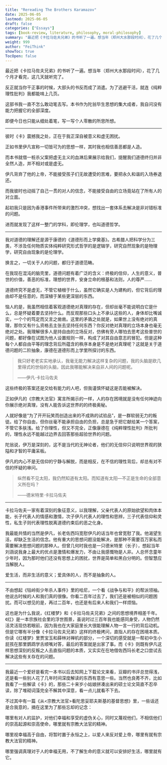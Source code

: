 ```yaml
---
title: "Rereading The Brothers Karamazov"
date: 2025-06-05
lastmod: 2025-06-05
draft: false
categories: ["Essays"]
tags: [book-review, literature, philosophy, moral-philosophy]
summary: "最近把《卡拉马佐夫兄弟》的书听了一遍。想当年（郑州大水那段时间），花了几个月才看完，这几天就听完了。 反正就当你干正事的时候，大部头的书反而成了消遣。为了逃避干活，就连《纯粹理性批判》我都能啃上几页。..."
weight: 999
author: "FeiThink"
showToc: true
TocOpen: false
---
```




最近把《卡拉马佐夫兄弟》的书听了一遍。想当年（郑州大水那段时间），花了几个月才看完，这几天就听完了。

反正就当你干正事的时候，大部头的书反而成了消遣。为了逃避干活，就连《纯粹理性批判》我都能啃上几页。

这部书我一直不怎么敢动笔去写。本书作为陀翁毕生思想的集大成者，我自问没有能力把握它的全部深度。

即便今日也只能从细处着笔，写一写个人零散的所思所想。

---

彼时《卡》震撼我之处，正在于我正深自被意义和虚无困扰。

正如书里伊凡宣称一切皆可为的思想一样，其时我也相信善恶都是人造。

而本书就借一桩杀父案把虚无主义的血淋后果展示给我们，提醒我们道德终归并非全然人造，并不相对或是虚无。

伊凡背弃了他的上帝，不能接受孩子们无故遭受的苦难，要把永久和谐的入场券退还。

而我彼时也动摇了自己一贯的对人的信念，不能接受自由的立场竟站在了所有人的对立面。

起初我只是因为香港事件所带来的激烈冲突，想找出一套体系去解决是非对错标准的问题。

进而就发现了这样一整门的学科，即伦理学，也叫道德哲学。

---

我对道德的理解还是源于康德的《道德形而上学奠基》。古希腊人把科学分为三类，不涉及任何物质实体纯粹研究形式哲学的是逻辑学，研究自然现象的是物理学，研究自由现象的是伦理学。

换言之，一切关于人的问题，都归于道德范畴。

在我现在混沌的脑壳里，道德问题有着广泛的含义：终极的信仰，人生的意义，普世的价值，善恶的标准，理想的世界，安身立命的根基和法则，人的尊严……

道德终究不是虚无，不管它植根于什么，虽然它确实是人为建构的，但它背后的理由却不是任意的，而深植于某些更深层的东西。

恼人的是，我虽然相信着客观道德绝对真理的存在，但却丝毫不能说明白它是什么，总是怀疑着要去坚持什么。而反观那些口头上不承认这些的人，身体却比嘴诚实，一个个的笃定而又言之凿凿。这里的矛盾之处就是，如果世上没有绝对的真理，那你又有什么资格去主张去坚持任何东西？你反对绝对真理的立场本身也毫无绝对之处。我理解很多人是持自由的立场反对，仿佛有旁人哪怕去思考这些普世的问题，都好像在试图为他人设置规则一样，构成了对其自由意志的冒犯。但是这种每个人都自由平等的理念背后所蕴含的秩序本身是不是绝对真理呢？这就是关于道德问题的二阶抽象，康德在道德形而上学里所探讨的东西。

> 我只好老老实实地承认，我毫无能力解决这样复杂的问题，我的头脑是欧几里得式的世俗的头脑，因此我哪能解决来自非人间的问题呢。
>
> ——伊凡·卡拉马佐夫

这些终极的答案还是交给有能力的人吧，但我谨慎怀疑这是否能被解决。

正如伊凡的《宗教大法官》寓言所揭示的一样，人的存在困境就是没有任何神迹向你展示绝对真理，没有人能告诉这世界的的终极奥秘。

人就好像是“为了开开玩笑而创造出来的不成熟的试验品”，是一群软弱无力的叛徒。给了你自由，但你丝毫不能承担自由的负担，总是急于把它献给某一个答案，不管它多肤浅。给了你理性，但又不完全，正像康德在《纯粹理性批判》所批判的，理性永远不能越过边界去回答那些超验世界的问题。

陀翁说，伊万是深刻的，这不是当代的无神论者，他们的无信仰只说明世界观的狭隘和才智的平庸呆板。

伊凡的内心不是无信仰的宁静与解脱，而是相反，在不信的理性背后，却总有对不信的怀疑的审问。

> 纵然看不见太阳，我仍然知道有太阳。而知道有太阳—不正是生命的全部意义所在吗？
>
> ——德米特里·卡拉马佐夫

---

卡拉马佐夫一家有着深刻的象征意义，以我理解，父亲代表人的原始欲望和肉体本能，长子代表人的情感和激情，次子伊凡代表人的理性和思辨，三子代表信仰和灵性，私生子则代表理性脱离道德约束后的恶之化身。

我最能共情的当然是伊凡，长老佐西玛宽慰伊凡的话当年也曾宽慰了我。他渴望生活，却缺乏生活的信念。他有重大的思想问题没能解决，是那种不需要百万家私而需要解决思想问题的那种人。但曾几何时我也是一只德米特里（长子），想起当年刘涵说我身上最大的优点是激情和爆发力，不由让我感慨物是人非。人总怀念童年少年时，因为那时他们还没有思想上的困扰，世界是简单和黑白分明的。但智慧应当解脱人。

爱生活，而非生活的意义；爱具体的人，而不是抽象的人。

---

不由想起《牯岭街少年杀人事件》里的哈尼，一个看《战争与和平》的帮派领袖。他说古时候的人和我们真的很像。你看二百年过去了，我们还是被相似的问题困扰。而可以想见的是，再过二百年，也还是有后来人和我们一样烦恼。

这也是为什么我说，《红楼梦》和《卡拉马佐夫兄弟》之间的思想境界相差千年。《红》是一本宗族社会里的浮世图景，虽说时过三百年我也能感同身受，人物仍然活灵活现仿若眼前，因为我也在大家庭里长大很能理解人物一言一行的背后动机。但是它哪有半分像《卡拉马佐夫兄弟》这样的终极拷问，直指人的存在困境本质。你读《红楼梦》里贾宝玉和薛林对禅机的部分，一个深切的感受就是一帮初中生小屁孩在那里鹦鹉学舌顺嘴对答，最后的答案就是出家了事。而《卡》则既有伊凡这样思想深刻的反叛之人去直指问题的本质，又实实在在地借佐西玛长老之口尝试去解决这些有关存在的问题。

---

我最近一个爱好是看完一本书以后去知网上下载论文来看，豆瓣的书评总觉得浅，还是看一些别人花了几年时间深度解读的东西有意思一些。当然也良莠不齐，比如我看了一些解读《卡》的，那些二十来岁小姑娘拼凑出来的硕士论文简直不忍卒读，除了堆砌词藻完全不解其中深意，看一点儿就看不下去。

不过其中有一篇《从<宗教大法官>看陀思妥耶夫斯基的基督思想》里，一些话还是合我意的，摘在这里为了那些忘却的记念：

哪里有对人的监护，对他们幸福和享受的虚伪关心，同时又蔑视他们，不相信他们的崇高起源和崇高使命，哪里就有宗教大法官的精神。

哪里视幸福高于自由，将暂时置于永恒之上，以爱人来反对爱上帝，哪里有就有宗教大法官的精神。

哪里强调真理对于人的幸福无用，不了解生命的意义就可以安排好生活，哪里就有它。
